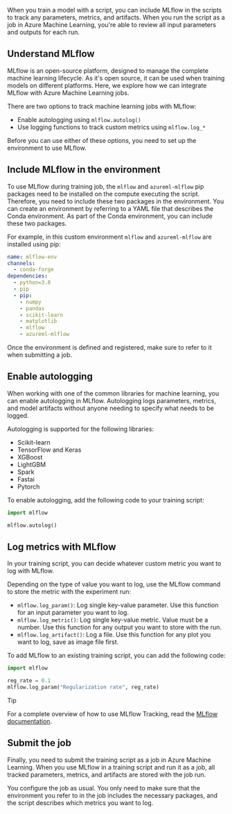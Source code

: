 When you train a model with a script, you can include MLflow in the scripts to track any parameters, metrics, and artifacts. When you run the script as a job in Azure Machine Learning, you're able to review all input parameters and outputs for each run.

## Understand MLflow

MLflow is an open-source platform, designed to manage the complete machine learning lifecycle. As it's open source, it can be used when training models on different platforms. Here, we explore how we can integrate MLflow with Azure Machine Learning jobs.

There are two options to track machine learning jobs with MLflow:

- Enable autologging using `mlflow.autolog()`
- Use logging functions to track custom metrics using `mlflow.log_*`

Before you can use either of these options, you need to set up the environment to use MLflow.

## Include MLflow in the environment

To use MLflow during training job, the `mlflow` and `azureml-mlflow` pip packages need to be installed on the compute executing the script. Therefore, you need to include these two packages in the environment. You can create an environment by referring to a YAML file that describes the Conda environment. As part of the Conda environment, you can include these two packages.

For example, in this custom environment `mlflow` and `azureml-mlflow` are installed using pip:

```yml
name: mlflow-env
channels:
  - conda-forge
dependencies:
  - python=3.8
  - pip
  - pip:
    - numpy
    - pandas
    - scikit-learn
    - matplotlib
    - mlflow
    - azureml-mlflow
```

Once the environment is defined and registered, make sure to refer to it when submitting a job.

## Enable autologging

When working with one of the common libraries for machine learning, you can enable autologging in MLflow. Autologging logs parameters, metrics, and model artifacts without anyone needing to specify what needs to be logged.

Autologging is supported for the following libraries:

- Scikit-learn
- TensorFlow and Keras
- XGBoost
- LightGBM
- Spark
- Fastai
- Pytorch

To enable autologging, add the following code to your training script:

```python
import mlflow

mlflow.autolog()
```

## Log metrics with MLflow

In your training script, you can decide whatever custom metric you want to log with MLflow.

Depending on the type of value you want to log, use the MLflow command to store the metric with the experiment run:

- `mlflow.log_param()`: Log single key-value parameter. Use this function for an input parameter you want to log.
- `mlflow.log_metric()`: Log single key-value metric. Value must be a number. Use this function for any output you want to store with the run.
- `mlflow.log_artifact()`: Log a file. Use this function for any plot you want to log, save as image file first.

To add MLflow to an existing training script, you can add the following code:

```python
import mlflow

reg_rate = 0.1
mlflow.log_param("Regularization rate", reg_rate)
```

> [!Tip]
> For a complete overview of how to use MLflow Tracking, read the [MLflow documentation](https://www.mlflow.org/docs/latest/tracking.html).

## Submit the job

Finally, you need to submit the training script as a job in Azure Machine Learning. When you use MLflow in a training script and run it as a job, all tracked parameters, metrics, and artifacts are stored with the job run. 

You configure the job as usual. You only need to make sure that the environment you refer to in the job includes the necessary packages, and the script describes which metrics you want to log.